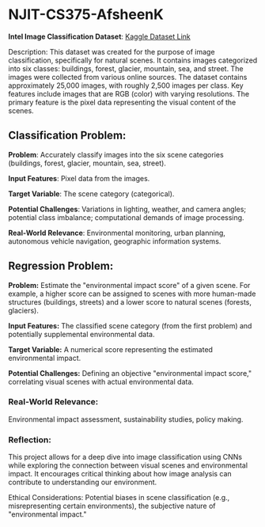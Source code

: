 # NJIT-CS375-AfsheenK
**Intel Image Classification Dataset**: [Kaggle Dataset Link](https://www.kaggle.com/datasets/puneet6060/intel-image-classification)

Description: This dataset was created for the purpose of image classification, specifically for natural scenes. It contains images categorized into six classes: buildings, forest, glacier, mountain, sea, and street. The images were collected from various online sources. The dataset contains approximately 25,000 images, with roughly 2,500 images per class. Key features include images that are RGB (color) with varying resolutions. The primary feature is the pixel data representing the visual content of the scenes.

## Classification Problem:

**Problem**: Accurately classify images into the six scene categories (buildings, forest, glacier, mountain, sea, street).

**Input Features**: Pixel data from the images.

**Target Variable**: The scene category (categorical).

**Potential Challenges**: Variations in lighting, weather, and camera angles; potential class imbalance; computational demands of image processing.

**Real-World Relevance**: Environmental monitoring, urban planning, autonomous vehicle navigation, geographic information systems.

## Regression Problem:

**Problem:** Estimate the "environmental impact score" of a given scene. For example, a higher score can be assigned to scenes with more human-made structures (buildings, streets) and a lower score to natural scenes (forests, glaciers).

**Input Features:** The classified scene category (from the first problem) and potentially supplemental environmental data.

**Target Variable:** A numerical score representing the estimated environmental impact.

**Potential Challenges:** Defining an objective "environmental impact score," correlating visual scenes with actual environmental data.

### Real-World Relevance:
Environmental impact assessment, sustainability studies, policy making.

### Reflection: 
This project allows for a deep dive into image classification using CNNs while exploring the connection between visual scenes and environmental impact. It encourages critical thinking about how image analysis can contribute to understanding our environment.

Ethical Considerations: Potential biases in scene classification (e.g., misrepresenting certain environments), the subjective nature of "environmental impact."
